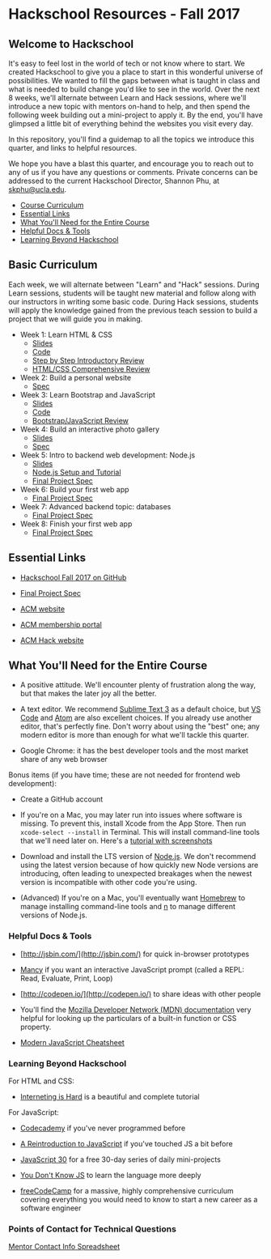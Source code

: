 # Hackschool Resources - Fall 2017

## Welcome to Hackschool 

It's easy to feel lost in the world of tech or not know where to start. We
created Hackschool to give you a place to start in this wonderful universe of
possibilities. We wanted to fill the gaps between what is taught in class and
what is needed to build change you'd like to see in the world. Over the next 8
weeks, we'll alternate between Learn and Hack sessions, where we'll introduce a
new topic with mentors on-hand to help, and then spend the following week
building out a mini-project to apply it. By the end, you'll have glimpsed a
little bit of everything behind the websites you visit every day.

In this repository, you'll find a guidemap to all the topics we introduce this
quarter, and links to helpful resources.

We hope you have a blast this quarter, and encourage you to reach out to any of
us if you have any questions or comments. Private concerns can be addressed to
the current Hackschool Director, Shannon Phu, at
[skphu@ucla.edu](mailto:skphu@ucla.edu).

<!-- MarkdownTOC autolink=true bracket="round" lowercase_only_ascii="false" -->
- [Course Curriculum](#basic-curriculum)
- [Essential Links](#essential-links)
- [What You'll Need for the Entire Course](#what-youll-need-for-the-entire-course)
- [Helpful Docs & Tools](#helpful-docs--tools)
- [Learning Beyond Hackschool](#learning-beyond-hackschool)

<!-- /MarkdownTOC -->

## Basic Curriculum

Each week, we will alternate between "Learn" and "Hack" sessions. During Learn sessions, students will be taught new material and follow along with our instructors in writing some basic code. During Hack sessions, students will apply the knowledge gained from the previous teach session to build a project that we will guide you in making.

* Week 1: Learn HTML & CSS
    * [Slides](http://tinyurl.com/hackschool17-session1-slides)
    * [Code](https://github.com/acm-hackschool-f17/session-1-learn)
    * [Step by Step Introductory Review](http://tinyurl.com/hackschool17-html-css-steps)
    * [HTML/CSS Comprehensive Review](http://tinyurl.com/hackschool17-html-css-review)
* Week 2: Build a personal website
    * [Spec](http://tinyurl.com/hackschool17-spec-1)
* Week 3: Learn Bootstrap and JavaScript
    * [Slides](http://tinyurl.com/hackschool17-session2-slides)
    * [Code](http://tinyurl.com/hackschool17-session2-code)
    * [Bootstrap/JavaScript Review](https://github.com/acm-hackschool-f17/Resources/blob/master/Learn-Session-2-README.md)
* Week 4: Build an interactive photo gallery
   * [Slides](https://docs.google.com/presentation/d/1r2t1w3aaB68EXRH-HV-6MBjW8jVqrWWpF0BGq3U28Z4/edit?usp=sharing)
   * [Spec](http://tinyurl.com/hackschool17-spec-2)
* Week 5: Intro to backend web development: Node.js
   * [Slides](https://docs.google.com/presentation/d/1gZQVm8quus5uuoqkaZKu8ktjhSpQC_Evp2l9YnzwYRw/edit?usp=sharing)
   * [Node.js Setup and Tutorial](https://github.com/acm-hackschool-f17/Resources/blob/master/nodejs-README.md)
   * [Final Project Spec](https://github.com/acm-hackschool-f17/BruinPlay)
* Week 6: Build your first web app
   * [Final Project Spec](https://github.com/acm-hackschool-f17/BruinPlay)
* Week 7: Advanced backend topic: databases
   * [Final Project Spec](https://github.com/acm-hackschool-f17/BruinPlay)
* Week 8: Finish your first web app
   * [Final Project Spec](https://github.com/acm-hackschool-f17/BruinPlay)

## Essential Links 

* [Hackschool Fall 2017 on GitHub](https://github.com/acm-hackschool-f17)

* [Final Project Spec](https://github.com/acm-hackschool-f17/BruinPlay)

* [ACM website](http://www.uclaacm.com/)

* [ACM membership portal](https://members.uclaacm.com/login)

* [ACM Hack website](http://hackucla.com/)


## What You'll Need for the Entire Course

* A positive attitude. We'll encounter plenty of frustration along the way, 
  but that makes the later joy all the better.

* A text editor. We recommend [Sublime Text 3](https://www.sublimetext.com/) as
  a default choice, but [VS Code](https://code.visualstudio.com/) and
  [Atom](https://atom.io/) are also excellent choices. If you already use
  another editor, that's perfectly fine. Don't worry about using the "best"
  one; any modern editor is more than enough for what we'll tackle this
  quarter.

* Google Chrome: it has the best developer tools and the most market share of
  any web browser

Bonus items (if you have time; these are not needed for frontend web development): 

* Create a GitHub account

* If you're on a Mac, you may later run into issues where software is missing.
  To prevent this, install Xcode from the App Store. Then run `xcode-select --install` in Terminal. This will install command-line tools that we'll need
  later on. Here's a [tutorial with screenshots](http://osxdaily.com/2014/02/12/install-command-line-tools-mac-os-x/)

* Download and install the LTS version of [Node.js](https://nodejs.org/en/). 
  We don't recommend using the latest version because of how quickly new Node
  versions are introducing, often leading to unexpected breakages when the
  newest version is incompatible with other code you're using.

* (Advanced) If you're on a Mac, you'll eventually want
  [Homebrew](https://brew.sh/) to manage installing command-line tools and
  [n](https://github.com/tj/n) to manage different versions of Node.js.

### Helpful Docs & Tools

* [http://jsbin.com/](http://jsbin.com/) for quick in-browser prototypes

* [Mancy](https://github.com/princejwesley/Mancy) if you want an interactive
  JavaScript prompt (called a REPL: Read, Evaluate, Print, Loop)

* [http://codepen.io/](http://codepen.io/) to share ideas with other people

* You'll find the [Mozilla Developer Network (MDN) documentation](https://developer.mozilla.org/en-US/docs/Web) very helpful
for looking up the particulars of a built-in function or CSS property.

* [Modern JavaScript Cheatsheet](https://github.com/mbeaudru/modern-js-cheatsheet/blob/master/readme.md)


### Learning Beyond Hackschool

For HTML and CSS:

* [Interneting is Hard](https://internetingishard.com/) is a beautiful and complete tutorial

For JavaScript: 

* [Codecademy](https://www.codecademy.com/learn/introduction-to-javascript) if you've never programmed before

* [A Reintroduction to JavaScript](https://developer.mozilla.org/en-US/docs/Web/JavaScript/A_re-introduction_to_JavaScript) if you've touched JS a bit before

* [JavaScript 30](https://javascript30.com/) for a free 30-day series of daily
  mini-projects

* [You Don't Know JS](https://github.com/getify/You-Dont-Know-JS) to learn the language more deeply

* [freeCodeCamp](https://www.freecodecamp.org/map) for a massive, highly comprehensive curriculum covering everything you would need to know to start a new career as a software engineer

### Points of Contact for Technical Questions
[Mentor Contact Info Spreadsheet](https://docs.google.com/spreadsheets/d/1rWsnS8zYMXVQKqnVOAUyYM2391IOBNL-RTgOnIQJ6Pw/edit?usp=sharing)
